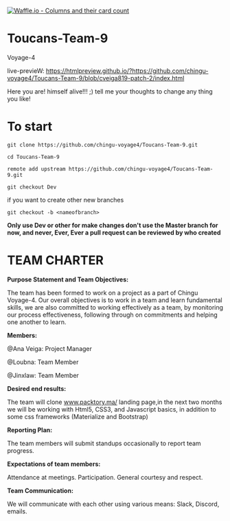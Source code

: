 [![Waffle.io - Columns and their card count](https://badge.waffle.io/chingu-voyage4/Toucans-Team-9.png?columns=all)](https://waffle.io/chingu-voyage4/Toucans-Team-9?utm_source=badge)
# Toucans-Team-9

Voyage-4

live-previeW: https://htmlpreview.github.io/?https://github.com/chingu-voyage4/Toucans-Team-9/blob/cveiga819-patch-2/index.html

Here you are! himself alive!!! ;) tell me your thoughts to change any thing you like! 

# To start

`git clone https://github.com/chingu-voyage4/Toucans-Team-9.git`

`cd Toucans-Team-9`

`remote add upstream https://github.com/chingu-voyage4/Toucans-Team-9.git`

`git checkout Dev`

 if you want to create other new branches 

`git checkout -b <nameofbranch>`

**Only use Dev or other for make changes don't use the Master branch for now, and never, Ever, Ever a pull request can be reviewed by who created**

# **TEAM CHARTER**

**Purpose Statement and Team Objectives:**

The team has been formed to work on a project as a part of Chingu Voyage-4. Our overall objectives is to work in a team and learn fundamental skills, we are also committed to working effectively as a team, by monitoring our process effectiveness, following through on commitments and helping one another to learn.

**Members:**

@Ana Veiga: Project Manager

@Loubna:  Team Member

@Jinxlaw:  Team Member

**Desired end results:**

The team will clone www.packtory.ma/ landing page,in the next two months we will be working with Html5, CSS3, and Javascript basics, in addition to some css frameworks (Materialize and Bootstrap)

**Reporting Plan:**

The team members will submit standups occasionally to report team progress.

**Expectations of team members:**

Attendance at meetings.
Participation.
General courtesy and respect.

**Team Communication:**

We will communicate with each other using various means: Slack, Discord, emails.

